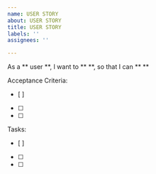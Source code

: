 ```yaml
---
name: USER STORY
about: USER STORY
title: USER STORY
labels: ''
assignees: ''

---
```


As a ** user **, I want to ** **, so that I can ** **

Acceptance Criteria:
- [ ]
- [ ]
- [ ]

Tasks: 
- [ ]
- [ ]
- [ ]
